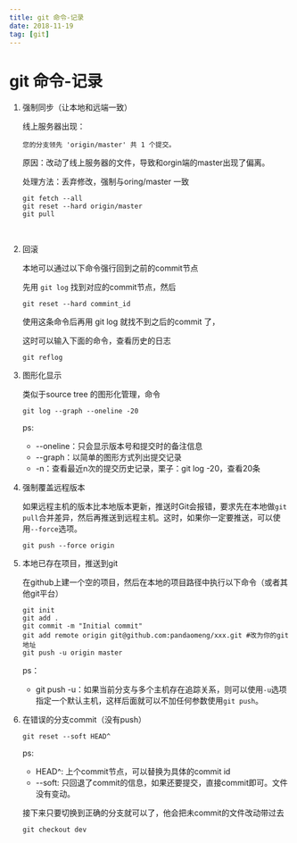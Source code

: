 ```yaml
---
title: git 命令-记录
date: 2018-11-19
tag: [git]
---
```


# git 命令-记录

1. 强制同步（让本地和远端一致）

   线上服务器出现：

   `您的分支领先 'origin/master' 共 1 个提交。`  

   原因：改动了线上服务器的文件，导致和orgin端的master出现了偏离。

   处理方法：丢弃修改，强制与oring/master 一致

   ```shell
   git fetch --all
   git reset --hard origin/master
   git pull
   ```



​	<!--more-->

2. 回滚

   本地可以通过以下命令强行回到之前的commit节点

   先用 `git log` 找到对应的commit节点，然后

   ```shell
   git reset --hard commint_id
   ```

   使用这条命令后再用 git log 就找不到之后的commit 了，

   这时可以输入下面的命令，查看历史的日志

   ```
   git reflog
   ```



3. 图形化显示

   类似于source tree 的图形化管理，命令

   ```shell
   git log --graph --oneline -20
   ```

   ps: 

   - --oneline：只会显示版本号和提交时的备注信息
   - --graph：以简单的图形方式列出提交记录
   - -n：查看最近n次的提交历史记录，栗子：git log -20，查看20条



4. 强制覆盖远程版本

   如果远程主机的版本比本地版本更新，推送时Git会报错，要求先在本地做`git pull`合并差异，然后再推送到远程主机。这时，如果你一定要推送，可以使用`--force`选项。

   ```shell
   git push --force origin
   ```


5. 本地已存在项目，推送到git

   在github上建一个空的项目，然后在本地的项目路径中执行以下命令（或者其他git平台）

   ```shell
   git init
   git add .
   git commit -m "Initial commit"
   git add remote origin git@github.com:pandaomeng/xxx.git #改为你的git地址
   git push -u origin master
   ```

   ps：

   - git push -u：如果当前分支与多个主机存在追踪关系，则可以使用`-u`选项指定一个默认主机，这样后面就可以不加任何参数使用`git push`。



6. 在错误的分支commit（没有push）

   ```shell
   git reset --soft HEAD^
   ```

   ps:

   - HEAD^: 上个commit节点，可以替换为具体的commit id
   - --soft: 只回退了commit的信息，如果还要提交，直接commit即可。文件没有变动。

   接下来只要切换到正确的分支就可以了，他会把未commit的文件改动带过去

   ```shell
   git checkout dev
   ```













